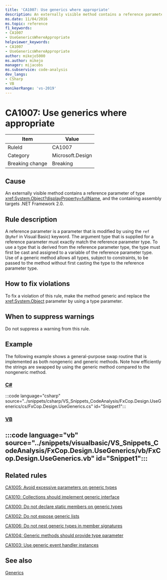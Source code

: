 ```yaml
---
title: 'CA1007: Use generics where appropriate'
description: An externally visible method contains a reference parameter of type System.Object, and the containing assembly targets .NET Framework 2.0.
ms.date: 11/04/2016
ms.topic: reference
f1_keywords:
- CA1007
- UseGenericsWhereAppropriate
helpviewer_keywords:
- CA1007
- UseGenericsWhereAppropriate
author: mikejo5000
ms.author: mikejo
manager: mijacobs
ms.subservice: code-analysis
dev_langs:
- CSharp
- VB
monikerRange: 'vs-2019'
---
```


# CA1007: Use generics where appropriate

|Item|Value|
|-|-|
|RuleId|CA1007|
|Category|Microsoft.Design|
|Breaking change|Breaking|

## Cause

An externally visible method contains a reference parameter of type <xref:System.Object?displayProperty=fullName>, and the containing assembly targets .NET Framework 2.0.

## Rule description

A reference parameter is a parameter that is modified by using the `ref` (`ByRef` in Visual Basic) keyword. The argument type that is supplied for a reference parameter must exactly match the reference parameter type. To use a type that is derived from the reference parameter type, the type must first be cast and assigned to a variable of the reference parameter type. Use of a generic method allows all types, subject to constraints, to be passed to the method without first casting the type to the reference parameter type.

## How to fix violations

To fix a violation of this rule, make the method generic and replace the <xref:System.Object> parameter by using a type parameter.

## When to suppress warnings

Do not suppress a warning from this rule.

## Example

The following example shows a general-purpose swap routine that is implemented as both nongeneric and generic methods. Note how efficiently the strings are swapped by using the generic method compared to the nongeneric method.

### [C#](#tab/csharp)

:::code language="csharp" source="../snippets/csharp/VS_Snippets_CodeAnalysis/FxCop.Design.UseGenerics/cs/FxCop.Design.UseGenerics.cs" id="Snippet1":::

### [VB](#tab/vb)

:::code language="vb" source="../snippets/visualbasic/VS_Snippets_CodeAnalysis/FxCop.Design.UseGenerics/vb/FxCop.Design.UseGenerics.vb" id="Snippet1":::
---

## Related rules

[CA1005: Avoid excessive parameters on generic types](/dotnet/fundamentals/code-analysis/quality-rules/ca1005)

[CA1010: Collections should implement generic interface](/dotnet/fundamentals/code-analysis/quality-rules/ca1010)

[CA1000: Do not declare static members on generic types](/dotnet/fundamentals/code-analysis/quality-rules/ca1000)

[CA1002: Do not expose generic lists](/dotnet/fundamentals/code-analysis/quality-rules/ca1002)

[CA1006: Do not nest generic types in member signatures](../code-quality/ca1006.md)

[CA1004: Generic methods should provide type parameter](../code-quality/ca1004.md)

[CA1003: Use generic event handler instances](/dotnet/fundamentals/code-analysis/quality-rules/ca1003)

## See also

[Generics](/dotnet/csharp/programming-guide/generics/index)
